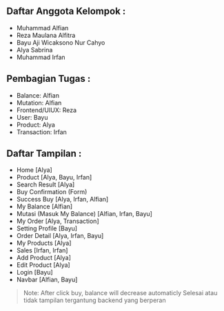 ## Daftar Anggota Kelompok : 
- Muhammad Alfian
- Reza Maulana Alfitra
- Bayu Aji Wicaksono Nur Cahyo
- Alya Sabrina
- Muhammad Irfan 

## Pembagian Tugas : 
- Balance: Alfian
- Mutation: Alfian
- Frontend/UIUX: Reza
- User: Bayu
- Product: Alya
- Transaction: Irfan 

## Daftar Tampilan : 
- Home [Alya]
- Product [Alya, Bayu, Irfan]
- Search Result [Alya]
- Buy Confirmation (Form)
- Success Buy [Alya, Irfan, Alfian]
- My Balance [Alfian]
- Mutasi (Masuk My Balance) [Alfian, Irfan, Bayu]
- My Order [Alya, Transaction]
- Setting Profile [Bayu]
- Order Detail [Alya, Irfan, Bayu]
- My Products [Alya]
- Sales [Irfan, Irfan]
- Add Product [Alya]
- Edit Product [Alya]
- Login [Bayu]
- Navbar [Alfian, Bayu]

> Note: After click buy, balance will decrease automaticly
> Selesai atau tidak tampilan tergantung backend yang berperan